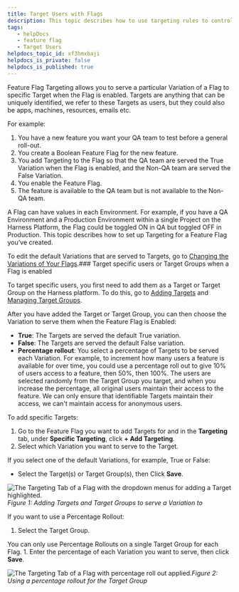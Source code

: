 ```yaml
---
title: Target Users with Flags
description: This topic describes how to use targeting rules to control variations that you want to serve to your users.
tags: 
   - helpDocs
   - feature flag
   - Target Users
helpdocs_topic_id: xf3hmxbaji
helpdocs_is_private: false
helpdocs_is_published: true
---
```


Feature Flag Targeting allows you to serve a particular Variation of a Flag to specific Target when the Flag is enabled. Targets are anything that can be uniquely identified, we refer to these Targets as users, but they could also be apps, machines, resources, emails etc. 

For example:

1. You have a new feature you want your QA team to test before a general roll-out.
2. You create a Boolean Feature Flag for the new feature.
3. You add Targeting to the Flag so that the QA team are served the True Variation when the Flag is enabled, and the Non-QA team are served the False Variation.
4. You enable the Feature Flag.
5. The feature is available to the QA team but is not available to the Non-QA team.

A Flag can have values in each Environment. For example, if you have a QA Environment and a Production Environment within a single Project on the Harness Platform, the Flag could be toggled ON in QA but toggled OFF in Production. This topic describes how to set up Targeting for a Feature Flag you’ve created. 

To edit the default Variations that are served to Targets, go to [Changing the Variations of Your Flags](../update-feature-flags/manage-variations.md).### Target specific users or Target Groups when a Flag is enabled

To target specific users, you first need to add them as a Target or Target Group on the Harness platform. To do this, go to [Adding Targets](add-targets.md) and [Managing Target Groups](add-target-groups.md). 

After you have added the Target or Target Group, you can then choose the Variation to serve them when the Feature Flag is Enabled:

* **True**: The Targets are served the default True variation.
* **False**: The Targets are served the default False variation.
* **Percentage rollout**: You select a percentage of Targets to be served each Variation. For example, to increment how many users a feature is available for over time, you could use a percentage roll out to give 10% of users access to a feature, then 50%, then 100%. The users are selected randomly from the Target Group you target, and when you increase the percentage, all original users maintain their access to the feature. We can only ensure that identifiable Targets maintain their access, we can't maintain access for anonymous users.

To add specific Targets: 

1. Go to the Feature Flag you want to add Targets for and in the **Targeting** tab, under **Specific Targeting**, click **+ Add Targeting**.
2. Select which Variation you want to serve to the Target.

If you select one of the default Variations, for example, True or False:

* Select the Target(s) or Target Group(s), then Click **Save**.

![The Targeting Tab of a Flag with the dropdown menus for adding a Target highlighted.](https://files.helpdocs.io/kw8ldg1itf/articles/xf3hmxbaji/1657801967037/6-dmgi-6-k-cbcz-84-tcb-2-b-8-k-wy-yit-0-lm-12-c-u-8-qhs-5-pa-u-9-vg-mcfi-559-rx-g-2-g-3-jc-9-i-3-ax-6-s-6-dm-rl-7-x-o-91-al-qij-qesu-r-0-rh-3-bj-ad-7-nz-ua-4-lz-yr-5-q-2-d-kefck-edh-bvge-8-v-ndtl-gv-pn-9-y-cfw-7-tq-zjs-eg)*Figure 1: Adding Targets and Target Groups to serve a Variation to*

If you want to use a Percentage Rollout:

1. Select the Target Group.

You can only use Percentage Rollouts on a single Target Group for each Flag. 1. Enter the percentage of each Variation you want to serve, then click **Save**.

![The Targeting Tab of a Flag with percentage roll out applied.](https://files.helpdocs.io/kw8ldg1itf/articles/xf3hmxbaji/1657801873792/uidb-21-dgq-us-y-5-b-pg-ddo-ow-3-o-x-eq-xdgkjrgu-9-ya-yxs-ikw-e-32-hk-fe-2-x-9-fsdgz-p-bqkl-3-yvnd-sy-aqxzioaea-qk-qtml-dzhe-hed-61-x-lzu-osgss-as-pz-rbcj-7-f-dcc-9-hqf-i-9-rof-7-xlk-xb-6-w-knys-5-jma)*Figure 2: Using a percentage rollout for the Target Group*

